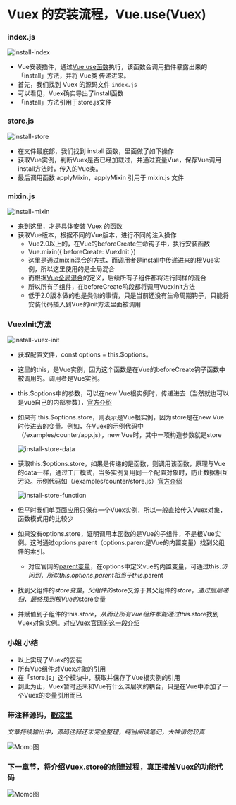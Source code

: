 # Vuex 的安装流程，Vue.use(Vuex)
### index.js
![install-index](http://momo-project.b0.upaiyun.com/Assets/VUEX/chapter/imgs/install-index.png)
- Vue安装插件，通过[Vue.use函数](https://cn.Vuejs.org/v2/api/#Vue-use)执行，该函数会调用插件暴露出来的「install」方法，并将 Vue类 传递进来。
- 首先，我们找到 Vuex 的源码文件 ```index.js```
- 可以看见，Vuex确实导出了install函数
- 「install」方法引用于store.js文件


### store.js
![install-store](http://momo-project.b0.upaiyun.com/Assets/VUEX/chapter/imgs/install-store.png)
- 在文件最底部，我们找到 install 函数，里面做了如下操作
- 获取Vue实例，判断Vuex是否已经加载过，并通过变量Vue，保存Vue调用install方法时，传入的Vue类。
- 最后调用函数 applyMixin，applyMixin 引用于 mixin.js 文件


### mixin.js
![install-mixin](http://momo-project.b0.upaiyun.com/Assets/VUEX/chapter/imgs/install-mixin.png)
- 来到这里，才是具体安装 Vuex 的函数
- 获取Vue版本，根据不同的Vue版本，进行不同的注入操作
  - Vue2.0以上的，在Vue的beforeCreate生命钩子中，执行安装函数
  - Vue.mixin({ beforeCreate: VuexInit })
  - 这里是通过mixin混合的方式，而调用者是install中传递进来的根Vue实例，所以这里使用的是全局混合
  - 而根据[Vue全局混合](https://cn.Vuejs.org/v2/guide/mixins.html#%E5%85%A8%E5%B1%80%E6%B7%B7%E5%85%A5)的定义，后续所有子组件都将进行同样的混合
  - 所以所有子组件，在beforeCreate阶段都将调用VuexInit方法
  - 低于2.0版本做的也是类似的事情，只是当前还没有生命周期钩子，只能将安装代码插入到Vue的init方法里面被调用


### VuexInit方法
![install-vuex-init](http://momo-project.b0.upaiyun.com/Assets/VUEX/chapter/imgs/install-vuex-init.png)

  - 获取配置文件，const options = this.$options。
  - 这里的this，是Vue实例，因为这个函数是在Vue的beforeCreate钩子函数中被调用的。调用者是Vue实例。
  - this.$options中的参数，可以在new Vue根实例时，传递进去（当然就也可以是vue自己的内部参数），[官方介绍](https://cn.Vuejs.org/v2/api/#vm-options)
  - 如果有 this.$options.store，则表示是Vue根实例，因为store是在new Vue时传进去的变量。例如，在Vuex的示例代码中（/examples/counter/app.js），new Vue时，其中一项构造参数就是store

    ![install-store-data](http://momo-project.b0.upaiyun.com/Assets/VUEX/chapter/imgs/install-store-data.png)

  - 获取this.$options.store，如果是传递的是函数，则调用该函数，原理与Vue的data一样，通过工厂模式，当多实例复用同一个配置对象时，防止数据相互污染。示例代码如（/examples/counter/store.js）[官方介绍](https://Vuex.Vuejs.org/zh/api/#Vuex-store-%E6%9E%84%E9%80%A0%E5%99%A8%E9%80%89%E9%A1%B9)

    ![install-store-function](http://momo-project.b0.upaiyun.com/Assets/VUEX/chapter/imgs/install-store-function.png)

  - 但平时我们单页面应用只保存一个Vuex实例，所以一般直接传入Vuex对象，函数模式用的比较少

  - 如果没有options.store，证明调用本函数的是Vue的子组件，不是根Vue实例。这时通过options.parent（options.parent是Vue的内置变量）找到父组件的索引。
    - 对应官网的[parent变量](https://cn.vuejs.org/v2/api/#parent)，在options中定义vue的内置变量，可通过this.$访问到，所以this.options.parent相当于this.$parent
  - 找到父组件的$store变量，父组件的$store又源于其父组件的$store，通过层层递归，最终找到根Vue的$store变量
  - 并赋值到子组件的this.$store，从而让所有Vue组件都能通过this.$store找到Vuex对象实例。对应[Vuex官网的这一段介绍](https://Vuex.Vuejs.org/zh/guide/state.html#%E5%9C%A8-Vue-%E7%BB%84%E4%BB%B6%E4%B8%AD%E8%8E%B7%E5%BE%97-Vuex-%E7%8A%B6%E6%80%81)


### ~~小姐~~ 小结
  - 以上实现了Vuex的安装
  - 所有Vue组件对Vuex对象的引用
  - 在「store.js」这个模块中，获取并保存了Vue根实例的引用
  - 到此为止，Vuex暂时还未和Vue有什么深层次的耦合，只是在Vue中添加了一个Vuex的变量引用而已

### 带注释源码，[戳这里](https://github.com/Momo707577045/Vuex-code-reading)

*文章持续输出中，源码注释还未完全整理，纯当阅读笔记，大神请勿较真*

![Momo图](http://momo-project.b0.upaiyun.com/Assets/VUEX/chapter/imgs/019.jpg)



### 下一章节，将介绍Vuex.store的创建过程，真正接触Vuex的功能代码
![Momo图](http://momo-project.b0.upaiyun.com/Assets/VUEX/chapter/imgs/012.jpg)
